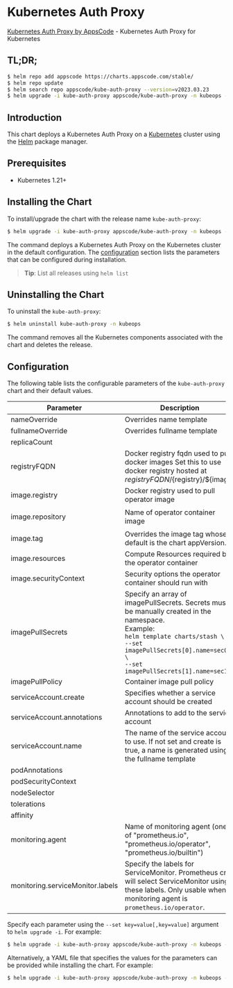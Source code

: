 # Kubernetes Auth Proxy

[Kubernetes Auth Proxy by AppsCode](https://github.com/bytebuilders/kube-auth-proxy) - Kubernetes Auth Proxy for Kubernetes

## TL;DR;

```bash
$ helm repo add appscode https://charts.appscode.com/stable/
$ helm repo update
$ helm search repo appscode/kube-auth-proxy --version=v2023.03.23
$ helm upgrade -i kube-auth-proxy appscode/kube-auth-proxy -n kubeops --create-namespace --version=v2023.03.23
```

## Introduction

This chart deploys a Kubernetes Auth Proxy on a [Kubernetes](http://kubernetes.io) cluster using the [Helm](https://helm.sh) package manager.

## Prerequisites

- Kubernetes 1.21+

## Installing the Chart

To install/upgrade the chart with the release name `kube-auth-proxy`:

```bash
$ helm upgrade -i kube-auth-proxy appscode/kube-auth-proxy -n kubeops --create-namespace --version=v2023.03.23
```

The command deploys a Kubernetes Auth Proxy on the Kubernetes cluster in the default configuration. The [configuration](#configuration) section lists the parameters that can be configured during installation.

> **Tip**: List all releases using `helm list`

## Uninstalling the Chart

To uninstall the `kube-auth-proxy`:

```bash
$ helm uninstall kube-auth-proxy -n kubeops
```

The command removes all the Kubernetes components associated with the chart and deletes the release.

## Configuration

The following table lists the configurable parameters of the `kube-auth-proxy` chart and their default values.

|            Parameter             |                                                                                                            Description                                                                                                             |            Default             |
|----------------------------------|------------------------------------------------------------------------------------------------------------------------------------------------------------------------------------------------------------------------------------|--------------------------------|
| nameOverride                     | Overrides name template                                                                                                                                                                                                            | <code>""</code>                |
| fullnameOverride                 | Overrides fullname template                                                                                                                                                                                                        | <code>""</code>                |
| replicaCount                     |                                                                                                                                                                                                                                    | <code>1</code>                 |
| registryFQDN                     | Docker registry fqdn used to pull docker images Set this to use docker registry hosted at ${registryFQDN}/${registry}/${image}                                                                                                     | <code>ghcr.io</code>           |
| image.registry                   | Docker registry used to pull operator image                                                                                                                                                                                        | <code>appscode</code>          |
| image.repository                 | Name of operator container image                                                                                                                                                                                                   | <code>kube-auth-manager</code> |
| image.tag                        | Overrides the image tag whose default is the chart appVersion.                                                                                                                                                                     | <code>""</code>                |
| image.resources                  | Compute Resources required by the operator container                                                                                                                                                                               | <code>{}</code>                |
| image.securityContext            | Security options the operator container should run with                                                                                                                                                                            | <code>{}</code>                |
| imagePullSecrets                 | Specify an array of imagePullSecrets. Secrets must be manually created in the namespace. <br> Example: <br> `helm template charts/stash \` <br> `--set imagePullSecrets[0].name=sec0 \` <br> `--set imagePullSecrets[1].name=sec1` | <code>[]</code>                |
| imagePullPolicy                  | Container image pull policy                                                                                                                                                                                                        | <code>Always</code>            |
| serviceAccount.create            | Specifies whether a service account should be created                                                                                                                                                                              | <code>true</code>              |
| serviceAccount.annotations       | Annotations to add to the service account                                                                                                                                                                                          | <code>{}</code>                |
| serviceAccount.name              | The name of the service account to use. If not set and create is true, a name is generated using the fullname template                                                                                                             | <code>""</code>                |
| podAnnotations                   |                                                                                                                                                                                                                                    | <code>{}</code>                |
| podSecurityContext               |                                                                                                                                                                                                                                    | <code>{}</code>                |
| nodeSelector                     |                                                                                                                                                                                                                                    | <code>{}</code>                |
| tolerations                      |                                                                                                                                                                                                                                    | <code>[]</code>                |
| affinity                         |                                                                                                                                                                                                                                    | <code>{}</code>                |
| monitoring.agent                 | Name of monitoring agent (one of "prometheus.io", "prometheus.io/operator", "prometheus.io/builtin")                                                                                                                               | <code>""</code>                |
| monitoring.serviceMonitor.labels | Specify the labels for ServiceMonitor. Prometheus crd will select ServiceMonitor using these labels. Only usable when monitoring agent is `prometheus.io/operator`.                                                                | <code>{}</code>                |


Specify each parameter using the `--set key=value[,key=value]` argument to `helm upgrade -i`. For example:

```bash
$ helm upgrade -i kube-auth-proxy appscode/kube-auth-proxy -n kubeops --create-namespace --version=v2023.03.23 --set replicaCount=1
```

Alternatively, a YAML file that specifies the values for the parameters can be provided while
installing the chart. For example:

```bash
$ helm upgrade -i kube-auth-proxy appscode/kube-auth-proxy -n kubeops --create-namespace --version=v2023.03.23 --values values.yaml
```
